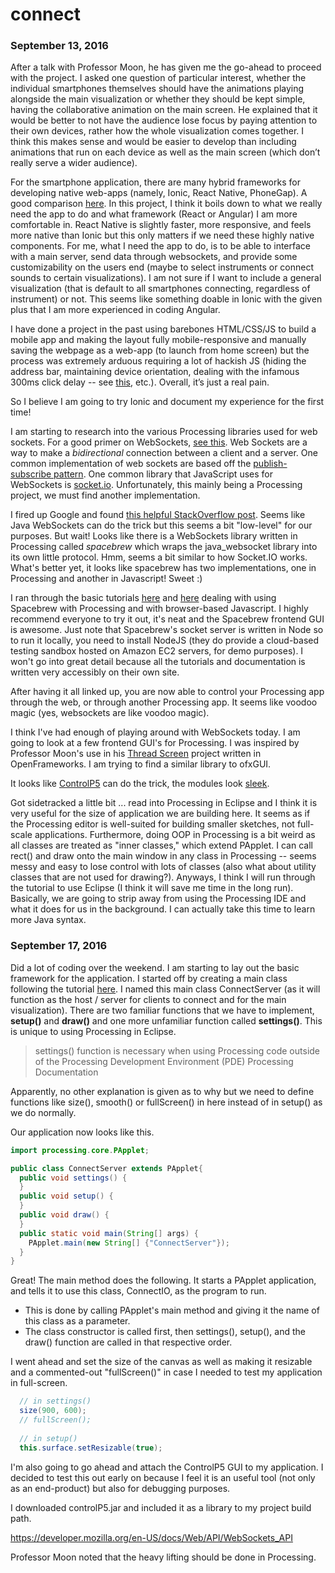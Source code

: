 # connect

### September 13, 2016
After a talk with Professor Moon, he has given me the go-ahead to proceed with the project. I asked one question of particular interest, whether the individual smartphones themselves should have the animations playing alongside the main visualization or whether they should be kept simple, having the collaborative animation on the main screen. He explained that it would be better to not have the audience lose focus by paying attention to their own devices, rather how the whole visualization comes together. I think this makes sense and would be easier to develop than including animations that run on each device as well as the main screen (which don’t really serve a wider audience).

For the smartphone application, there are many hybrid frameworks for developing native web-apps (namely, Ionic, React Native, PhoneGap). A good comparison [here](https://www.codementor.io/react-js/tutorial/react-native-vs-ionic). In this project, I think it boils down to what we really need the app to do and what framework (React or Angular) I am more comfortable in. React Native is slightly faster, more responsive, and feels more native than Ionic but this only matters if we need these highly native components. For me, what I need the app to do, is to be able to interface with a main server, send data through websockets, and provide some customizability on the users end (maybe to select instruments or connect sounds to certain visualizations). I am not sure if I want to include a general visualization (that is default to all smartphones connecting, regardless of instrument) or not. This seems like something doable in Ionic with the given plus that I am more experienced in coding Angular. 

I have done a project in the past using barebones HTML/CSS/JS to build a mobile app and making the layout fully mobile-responsive and manually saving the webpage as a web-app (to launch from home screen) but the process was extremely arduous requiring a lot of hackish JS (hiding the address bar, maintaining device orientation, dealing with the infamous 300ms click delay -- see [this](http://developer.telerik.com/featured/300-ms-click-delay-ios-8/), etc.). Overall, it’s just a real pain. 

So I believe I am going to try Ionic and document my experience for the first time!

I am starting to research into the various Processing libraries used for web sockets. For a good primer on WebSockets, [see this](http://blog.teamtreehouse.com/an-introduction-to-websockets). Web Sockets are a way to make a *bidirectional* connection between a client and a server. One common implementation of web sockets are based off the [publish-subscribe pattern](https://en.wikipedia.org/wiki/Publish%E2%80%93subscribe_pattern). One common library that JavaScript uses for WebSockets is [socket.io](http://socket.io/). Unfortunately, this mainly being a Processing project, we must find another implementation.

I fired up Google and found [this helpful StackOverflow post](http://stackoverflow.com/questions/18900187/processing-how-to-send-data-through-websockets-to-javascript-application). Seems like Java WebSockets can do the trick but this seems a bit "low-level" for our purposes. But wait! Looks like there is a WebSockets library written in Processing called *spacebrew* which wraps the java_websocket library into its own little protocol. Hmm, seems a bit similar to how Socket.IO works. What's better yet, it looks like spacebrew has two implementations, one in Processing and another in Javascript! Sweet :)

I ran through the basic tutorials [here](http://docs.spacebrew.cc/tutorials/2015/10/12/basics-spacebrew-processing) and [here](http://docs.spacebrew.cc/tutorials/2014/10/21/basics-spacebrew-javasript) dealing with using Spacebrew with Processing and with browser-based Javascript. I highly recommend everyone to try it out, it's neat and the Spacebrew frontend GUI is awesome. Just note that Spacebrew's socket server is written in Node so to run it locally, you need to install NodeJS (they do provide a cloud-based testing sandbox hosted on Amazon EC2 servers, for demo purposes). I won't go into great detail because all the tutorials and documentation is written very accessibly on their own site. 

After having it all linked up, you are now able to control your Processing app through the web, or through another Processing app. It seems like voodoo magic (yes, websockets are like voodoo magic). 

I think I've had enough of playing around with WebSockets today. I am going to look at a few frontend GUI's for Processing. I was inspired by Professor Moon's use in his [Thread Screen](https://www.youtube.com/watch?v=dvDHNDkO-Qo) project written in OpenFrameworks. I am trying to find a similar library to ofxGUI.

It looks like [ControlP5](https://github.com/sojamo/controlp5) can do the trick, the modules look [sleek](http://wiki.unity3d.com/images/8/87/ControlP5.png).

Got sidetracked a little bit ... read into Processing in Eclipse and I think it is very useful for the size of application we are building here. It seems as if the Processing editor is well-suited for building smaller sketches, not full-scale applications. Furthermore, doing OOP in Processing is a bit weird as all classes are treated as "inner classes," which extend PApplet. I can call rect() and draw onto the main window in any class in Processing -- seems messy and easy to lose control with lots of classes (also what about utility classes that are not used for drawing?). Anyways, I think I will run through the tutorial to use Eclipse (I think it will save me time in the long run). Basically, we are going to strip away from using the Processing IDE and what it does for us in the background. I can actually take this time to learn more Java syntax.

### September 17, 2016
Did a lot of coding over the weekend. I am starting to lay out the basic framework for the application. I started off by creating a main class following the tutorial [here](https://processing.org/tutorials/eclipse/). I named this main class ConnectServer (as it will function as the host / server for clients to connect and for the main visualization). There are two familiar functions that we have to implement, **setup()** and **draw()** and one more unfamiliar function called **settings()**. This is unique to using Processing in Eclipse.

> settings() function is necessary when using Processing code outside of the Processing Development Environment (PDE)
> Processing Documentation

Apparently, no other explanation is given as to why but we need to define functions like size(), smooth() or fullScreen() in here instead of in setup() as we do normally.

Our application now looks like this.

```java
import processing.core.PApplet;

public class ConnectServer extends PApplet{
  public void settings() {
  }
  public void setup() {
  }
  public void draw() {
  }
  public static void main(String[] args) {
    PApplet.main(new String[] {"ConnectServer"});
  }
}
```

Great! The main method does the following. It starts a PApplet application, and tells it to use this class, ConnectIO, as the program to run.
- This is done by calling PApplet's main method and giving it the name of this class as a parameter.
- The class constructor is called first, then settings(), setup(), and the draw() function are called in that respective order.

I went ahead and set the size of the canvas as well as making it resizable and a commented-out "fullScreen()" in case I needed to test my application in full-screen.

```java
  // in settings()
  size(900, 600);
  // fullScreen();
  
  // in setup()
  this.surface.setResizable(true);
```

I'm also going to go ahead and attach the ControlP5 GUI to my application. I decided to test this out early on because I feel it is an useful tool (not only as an end-product) but also for debugging purposes.

I downloaded controlP5.jar and included it as a library to my project build path. 





https://developer.mozilla.org/en-US/docs/Web/API/WebSockets_API



Professor Moon noted that the heavy lifting should be done in Processing. 
